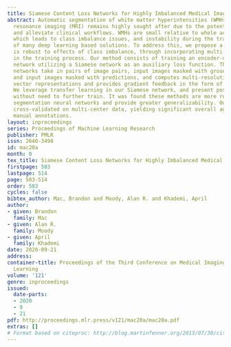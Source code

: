 ```yaml
---
title: Siamese Content Loss Networks for Highly Imbalanced Medical Image Segmentation
abstract: Automatic segmentation of white matter hyperintensities (WMHs) in magnetic
  resonance imaging (MRI) remains highly sought after due to the potential to streamline
  and alleviate clinical workflows. WMHs are small relative to whole acquired volume,
  which leads to class imbalance issues, and instability during the training process
  of many deep learning based solutions. To address this, we propose a method which
  is robust to effects of class imbalance, through incorporating multi-scale information
  in the training process. Our method consists of training an encoder-decoder neural
  network utilizing a Siamese network as an auxiliary loss function. These Siamese
  networks take in pairs of image pairs, input images masked with ground truth labels,
  and input images masked with predictions, and computes multi-resolution feature
  vector representations and provides gradient feedback in the form of a L2 norm.
  We leverage transfer learning in our Siamese network, and present positive results
  without need to further train. It was found these methods are more robust for training
  segmentation neural networks and provide greater generalizability. Our method was
  cross-validated on multi-center data, yielding significant overall agreement with
  manual annotations.
layout: inproceedings
series: Proceedings of Machine Learning Research
publisher: PMLR
issn: 2640-3498
id: mac20a
month: 0
tex_title: Siamese Content Loss Networks for Highly Imbalanced Medical Image Segmentation
firstpage: 503
lastpage: 514
page: 503-514
order: 503
cycles: false
bibtex_author: Mac, Brandon and Moody, Alan R. and Khademi, April
author:
- given: Brandon
  family: Mac
- given: Alan R.
  family: Moody
- given: April
  family: Khademi
date: 2020-09-21
address: 
container-title: Proceedings of the Third Conference on Medical Imaging with Deep
  Learning
volume: '121'
genre: inproceedings
issued:
  date-parts:
  - 2020
  - 9
  - 21
pdf: http://proceedings.mlr.press/v121/mac20a/mac20a.pdf
extras: []
# Format based on citeproc: http://blog.martinfenner.org/2013/07/30/citeproc-yaml-for-bibliographies/
---
```

